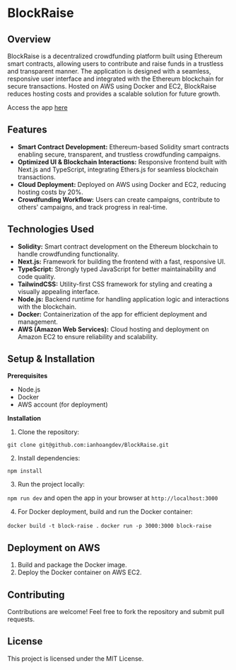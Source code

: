 # BlockRaise

## Overview

BlockRaise is a decentralized crowdfunding platform built using Ethereum smart contracts, allowing users to contribute and raise funds in a trustless and transparent manner. The application is designed with a seamless, responsive user interface and integrated with the Ethereum blockchain for secure transactions. Hosted on AWS using Docker and EC2, BlockRaise reduces hosting costs and provides a scalable solution for future growth.

Access the app [here](https://blockraise.netlify.app/)

## Features

- **Smart Contract Development:** Ethereum-based Solidity smart contracts enabling secure, transparent, and trustless crowdfunding campaigns.
- **Optimized UI & Blockchain Interactions:** Responsive frontend built with Next.js and TypeScript, integrating Ethers.js for seamless blockchain transactions.
- **Cloud Deployment:** Deployed on AWS using Docker and EC2, reducing hosting costs by 20%.
- **Crowdfunding Workflow:** Users can create campaigns, contribute to others' campaigns, and track progress in real-time.

## Technologies Used
- **Solidity:** Smart contract development on the Ethereum blockchain to handle crowdfunding functionality.
- **Next.js:** Framework for building the frontend with a fast, responsive UI.
- **TypeScript:** Strongly typed JavaScript for better maintainability and code quality.
- **TailwindCSS:** Utility-first CSS framework for styling and creating a visually appealing interface.
- **Node.js:** Backend runtime for handling application logic and interactions with the blockchain.
- **Docker:** Containerization of the app for efficient deployment and management.
- **AWS (Amazon Web Services):** Cloud hosting and deployment on Amazon EC2 to ensure reliability and scalability.

## Setup & Installation

**Prerequisites**
- Node.js
- Docker
- AWS account (for deployment)

**Installation**

1. Clone the repository:

`git clone git@github.com:ianhoangdev/BlockRaise.git`

2. Install dependencies:

`npm install`

3. Run the project locally:

`npm run dev` and open the app in your browser at `http://localhost:3000`

4. For Docker deployment, build and run the Docker container:

`docker build -t block-raise .`
`docker run -p 3000:3000 block-raise`

## Deployment on AWS
1. Build and package the Docker image.
2. Deploy the Docker container on AWS EC2.

## Contributing

Contributions are welcome! Feel free to fork the repository and submit pull requests.

## License

This project is licensed under the MIT License.

